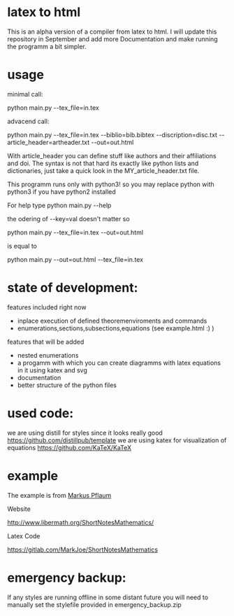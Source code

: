 # latex to html
This is an alpha version of a compiler from latex to html. I will update this repository in September and add more Documentation and make running the programm a bit simpler.
# usage

minimal call:


python main.py --tex_file=in.tex


advacend call:


python main.py --tex_file=in.tex --biblio=bib.bibtex --discription=disc.txt --article_header=artheader.txt --out=out.html


With article_header you can define stuff like authors and their affiliations and doi. The syntax is not that hard its exactly like python lists and dictionaries, just take a quick look in the MY_article_header.txt file.

This programm runs only with python3! so you may replace python with python3 if you have python2 installed

For help type python main.py --help

the odering of --key=val doesn't matter
so 


python main.py --tex_file=in.tex --out=out.html



is equal to 


python main.py --out=out.html  --tex_file=in.tex

# state of development:

features included right now
- inplace execution of defined theoremenviroments and commands
- enumerations,sections,subsections,equations (see example.html :) )

features that will be added
- nested enumerations
- a progamm with which you can create diagramms with latex equations in it using katex and svg
- documentation
- better structure of the python files



# used code:
we are using distill for styles since it looks really good https://github.com/distillpub/template
we are using katex for visualization of equations https://github.com/KaTeX/KaTeX



# example
The example is from [Markus Pflaum](https://www.colorado.edu/math/markus-pflaum)

Website

http://www.libermath.org/ShortNotesMathematics/

Latex Code

https://gitlab.com/MarkJoe/ShortNotesMathematics

# emergency backup:
If any styles are running offline in some distant future you will need to manually set the stylefile provided in emergency_backup.zip